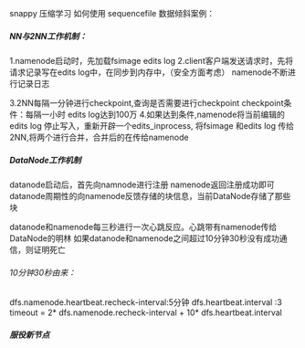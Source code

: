 snappy 压缩学习 如何使用
sequencefile
数据倾斜案例：

##### NN与2NN工作机制：
1.namenode启动时，先加载fsimage edits log
2.client客户端发送请求时，先将请求记录写在edits log中，在同步到内存中，（安全方面考虑）
    namenode不断进行记录日志
    
3.2NN每隔一分钟进行checkpoint,查询是否需要进行checkpoint
    checkpoint条件：每隔一小时
                   edits log达到100万
4.如果达到条件,namenode将当前编辑的edits log 停止写入，重新开辟一个edits_inprocess, 将fsimage 
和edits log 传给2NN,将两个进行合并，合并后的在传给namenode

##### DataNode工作机制
datanode启动后，首先向namnode进行注册
namenode返回注册成功即可
datanode周期性的向namenode反馈存储的块信息，当前DataNode存储了那些块

datanode和namenode每三秒进行一次心跳反应。心跳带有namenode传给DataNode的明林
如果datanode和namenode之间超过10分钟30秒没有成功通信，则证明死亡

###### 10分钟30秒由来：
dfs.namenode.heartbeat.recheck-interval:5分钟
dfs.heartbeat.interval :3
timeout = 2* dfs.namenode.recheck-interval + 10* dfs.heartbeat.interval


##### 服役新节点
